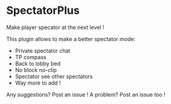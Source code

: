# SpectatorPlus
Make player specator at the next level !

This plugin allows to make a better spectator mode:			
			
- Private spectator chat
- TP compass
- Back to lobby bed
- No block no-clip
- Spectator see other spectators
- Way more to add !
	
Any suggestions? Post an issue !
A problem? Post an issue too !
